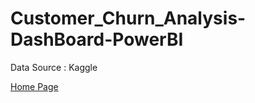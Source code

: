 # Customer_Churn_Analysis-DashBoard-PowerBI
Data Source : Kaggle

[Home Page](https://github.com/Harshavardhan71/PowerBI-Customer_Churn_Analysis-DashBoard/blob/main/ss/1.jpg)
